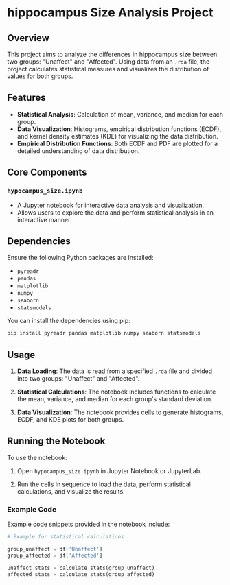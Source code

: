# hippocampus Size Analysis Project

## Overview

This project aims to analyze the differences in hippocampus size between two groups: "Unaffect" and "Affected". Using data from an `.rda` file, the project calculates statistical measures and visualizes the distribution of values for both groups.

## Features

- **Statistical Analysis**: Calculation of mean, variance, and median for each group.
- **Data Visualization**: Histograms, empirical distribution functions (ECDF), and kernel density estimates (KDE) for visualizing the data distribution.
- **Empirical Distribution Functions**: Both ECDF and PDF are plotted for a detailed understanding of data distribution.

## Core Components

### `hypocampus_size.ipynb`
- A Jupyter notebook for interactive data analysis and visualization.
- Allows users to explore the data and perform statistical analysis in an interactive manner.

## Dependencies

Ensure the following Python packages are installed:

- `pyreadr`
- `pandas`
- `matplotlib`
- `numpy`
- `seaborn`
- `statsmodels`

You can install the dependencies using pip:

```bash
pip install pyreadr pandas matplotlib numpy seaborn statsmodels
```
## Usage

1. **Data Loading**: The data is read from a specified `.rda` file and divided into two groups: "Unaffect" and "Affected".

2. **Statistical Calculations**: The notebook includes functions to calculate the mean, variance, and median for each group's standard deviation.

3. **Data Visualization**: The notebook provides cells to generate histograms, ECDF, and KDE plots for both groups.

## Running the Notebook

To use the notebook:

1. Open `hypocampus_size.ipynb` in Jupyter Notebook or JupyterLab.

2. Run the cells in sequence to load the data, perform statistical calculations, and visualize the results.

### Example Code

Example code snippets provided in the notebook include:

```python
# Example for statistical calculations

group_unaffect = df['Unaffect']
group_affected = df['Affected']

unaffect_stats = calculate_stats(group_unaffect)
affected_stats = calculate_stats(group_affected)
```